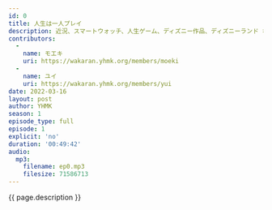 ```yaml
---
id: 0
title: 人生は一人プレイ
description: 近況、スマートウォッチ、人生ゲーム、ディズニー作品、ディズニーランド などについて話しました。
contributors:
  - 
    name: モエキ
    uri: https://wakaran.yhmk.org/members/moeki
  -
    name: ユイ
    uri: https://wakaran.yhmk.org/members/yui
date: 2022-03-16
layout: post
author: YHMK
season: 1
episode_type: full
episode: 1
explicit: 'no'
duration: '00:49:42'
audio:
  mp3:
    filename: ep0.mp3
    filesize: 71586713
---
```


{{ page.description }}
